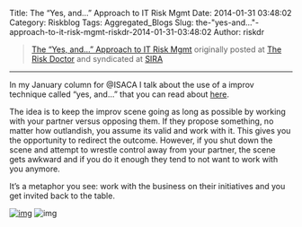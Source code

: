 Title: The “Yes, and…” Approach to IT Risk Mgmt
Date: 2014-01-31 03:48:02
Category: Riskblog
Tags: Aggregated_Blogs
Slug: the-"yes-and..."-approach-to-it-risk-mgmt-riskdr-2014-01-31-03:48:02
Author: riskdr

>[The “Yes, and…” Approach to IT Risk Mgmt](http://riskdr.com/2014/01/30/the-yes-and-approach-to-it-risk-mgmt/) originally posted at [The Risk Doctor](http://riskdr.com) and syndicated at [SIRA](http://societyinforisk.org)
***
In my January column for @ISACA I talk about the use of a improv technique called “yes, and…” that you can read about [here](http://www.isaca.org/About-ISACA/-ISACA-Newsletter/Pages/at-ISACA-Volume-2-15-January-2014.aspx#3).

The idea is to keep the improv scene going as long as possible by working with your partner versus opposing them. If they propose something, no matter how outlandish, you assume its valid and work with it. This gives you the opportunity to redirect the outcome. However, if you shut down the scene and attempt to wrestle control away from your partner, the scene gets awkward and if you do it enough they tend to not want to work with you anymore.

It’s a metaphor you see: work with the business on their initiatives and you get invited back to the table.

[![img](/images/blank.png)](#) ![img](http://pixel.wp.com/b.gif?host=riskdr.com&blog=34767047&post=213&subd=riskdr&ref=&feed=1)



